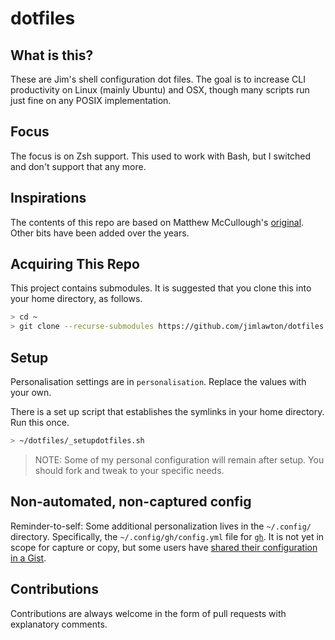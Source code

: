 # dotfiles

## What is this?

These are Jim's shell configuration dot files. The goal is to increase CLI
productivity on Linux (mainly Ubuntu) and OSX, though many scripts run just fine
on any POSIX implementation.

## Focus

The focus is on Zsh support. This used to work with Bash, but I switched and
don't support that any more.

## Inspirations

The contents of this repo are based on Matthew McCullough's [original](https://github.com/matthewmccullough/dotfiles).
Other bits have been added over the years.

## Acquiring This Repo

This project contains submodules. It is suggested that you clone this into your
home directory, as follows.

```bash
> cd ~
> git clone --recurse-submodules https://github.com/jimlawton/dotfiles
```

## Setup

Personalisation settings are in `personalisation`. Replace the values with your own.

There is a set up script that establishes the symlinks in your home directory.
Run this once.

```bash
> ~/dotfiles/_setupdotfiles.sh
```

> NOTE: Some of my personal configuration will remain after setup. You should fork and tweak to your specific needs.

## Non-automated, non-captured config

Reminder-to-self: Some additional personalization lives in the `~/.config/`
directory. Specifically, the `~/.config/gh/config.yml` file for [`gh`](https://cli.github.com).
It is not yet in scope for capture or copy, but some users have
[shared their configuration in a Gist](https://gist.github.com/vilmibm/a1b9a405ac0d5153c614c9c646e37d13).

## Contributions

Contributions are always welcome in the form of pull requests with explanatory comments.
